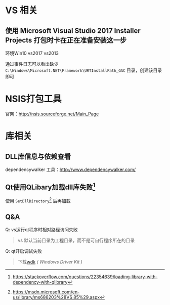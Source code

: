 <!-- TITLE: Windows -->
<!-- SUBTITLE: Windows 下的编程问题 -->

# VS 相关
## 使用 **Microsoft Visual Studio 2017 Installer Projects** 打包时卡在正在准备安装这一步

环境Win10 vs2017 vs2013

通过事件日志可以看出缺少 ```C:\Windows\Microsoft.NET\Framework\URTInstallPath_GAC``` 目录，创建该目录即可

# NSIS打包工具
官网：http://nsis.sourceforge.net/Main_Page

# 库相关
## DLL库信息与依赖查看

dependencywalker 工具：http://www.dependencywalker.com/

## Qt使用QLibary加载dll库失败[^dll_error]

使用 `SetDllDirectory`[^dll_lib] 后再加载

## Q&A

Q: vs运行qt程序时相对路径访问失败
>vs 默认当前目录为工程目录，而不是可自行程序所在的目录

Q: qt开启调试失败
>下载[wdk](https://docs.microsoft.com/en-us/windows-hardware/drivers/download-the-wdk) *( Windows Driver Kit )* 

[^dll_error]:https://stackoverflow.com/questions/22354639/loading-library-with-dependency-with-qlibrary
[^dll_lib]:https://msdn.microsoft.com/en-us/library/ms686203%28VS.85%29.aspx
